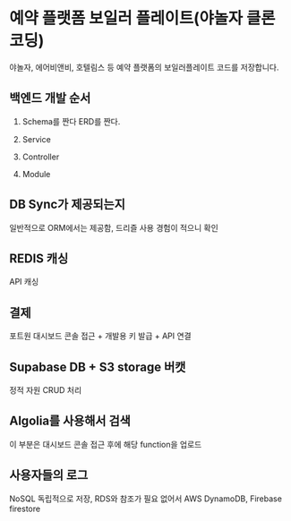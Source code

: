 # 예약 플랫폼 보일러 플레이트(야놀자 클론 코딩)

야놀자, 에어비앤비, 호텔림스 등 예약 플랫폼의 보일러플레이트 코드를 저장합니다.

## 백엔드 개발 순서

1. Schema를 짠다 ERD를 짠다.

2. Service

3. Controller

4. Module

## DB Sync가 제공되는지

일반적으로 ORM에서는 제공함, 드리즐 사용 경험이 적으니 확인

## REDIS 캐싱

API 캐싱

## 결제

포트원 대시보드 콘솔 접근 + 개발용 키 발급 + API 연결

## Supabase DB + S3 storage 버캣

정적 자원 CRUD 처리

## Algolia를 사용해서 검색

이 부분은 대시보드 콘솔 접근 후에 해당 function을 업로드

## 사용자들의 로그

NoSQL 독립적으로 저장, RDS와 참조가 필요 없어서
AWS DynamoDB, Firebase firestore
